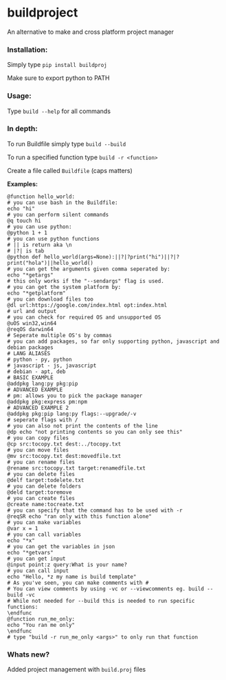 # buildproject
An alternative to make and cross platform project manager

### Installation:
Simply type `pip install buildproj`

Make sure to export python to PATH

### Usage:
Type `build --help` for all commands

### In depth:

To run Buildfile simply type `build --build`

To run a specified function type `build -r <function>`

Create a file called `Buildfile` (caps matters)

**Examples:**
```
@function hello_world:
# you can use bash in the Buildfile:
echo "hi"
# you can perform silent commands
@q touch hi
# you can use python:
@python 1 + 1
# you can use python functions
# || is return aka \n
# |?| is tab
@python def hello_world(args=None):||?|?print("hi")||?|?print("hola")||hello_world()
# you can get the arguments given comma seperated by:
echo "*getargs"
# this only works if the "--sendargs" flag is used.
# you can get the system platform by:
echo "*getplatform"
# you can download files too
@dl url:https://google.com/index.html opt:index.html
# url and output
# you can check for required OS and unsupported OS
@uOS win32,win64
@reqOS darwin64
# Seperate multiple OS's by commas
# you can add packages, so far only supporting python, javascript and debian packages
# LANG ALIASES
# python - py, python
# javascript - js, javascript
# debian - apt, deb
# BASIC EXAMPLE
@addpkg lang:py pkg:pip
# ADVANCED EXAMPLE
# pm: allows you to pick the package manager
@addpkg pkg:express pm:npm
# ADVANCED EXAMPLE 2
@addpkg pkg:pip lang:py flags:--upgrade/-v
# seperate flags with /
# you can also not print the contents of the line
@dp echo "not printing contents so you can only see this"
# you can copy files
@cp src:tocopy.txt dest:../tocopy.txt
# you can move files
@mv src:tocopy.txt dest:movedfile.txt
# you can rename files
@rename src:tocopy.txt target:renamedfile.txt
# you can delete files
@delf target:todelete.txt
# you can delete folders
@deld target:toremove
# you can create files
@create name:tocreate.txt
# you can specify that the command has to be used with -r
@reqSR echo "ran only with this function alone"
# you can make variables
@var x = 1
# you can call variables
echo "*x"
# you can get the variables in json
echo "*getvars"
# you can get input
@input point:z query:What is your name?
# you can call input
echo "Hello, *z my name is build template"
# As you've seen, you can make comments with #
# You can view comments by using -vc or --viewcomments eg. build --build -vc
# While not needed for --build this is needed to run specific functions:
\endfunc
@function run_me_only:
echo "You ran me only"
\endfunc
# type "build -r run_me_only <args>" to only run that function
```

### Whats new?
Added project management with `build.proj` files
